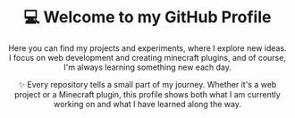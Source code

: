 
<h1 align="center">💻 Welcome to my GitHub Profile</h1>

<p align="center">
Here you can find my projects and experiments, where I explore new ideas. I focus on web development and creating minecraft plugins, and of course, I'm always learning something new each day.
</p>

<p align="center">
✨ Every repository tells a small part of my journey. Whether it's a web project or a Minecraft plugin, this profile shows both what I am currently working on and what I have learned along the way.
</p>
